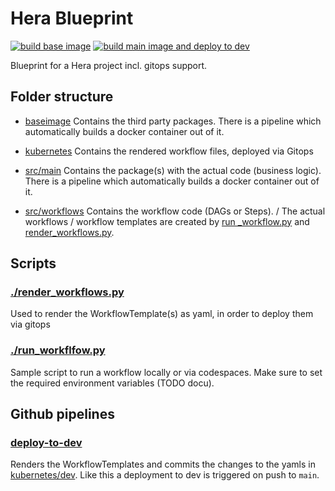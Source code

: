 # Hera Blueprint 
[![build base image](https://github.com/aiknow-public/hera-blueprint/actions/workflows/build-base-image.yaml/badge.svg)](https://github.com/aiknow-public/hera-blueprint/actions/workflows/build-base-image.yaml)
[![build main image and deploy to dev](https://github.com/aiknow-public/hera-blueprint/actions/workflows/build-main-image-and-deploy.yaml/badge.svg)](https://github.com/aiknow-public/hera-blueprint/actions/workflows/build-main-image-and-deploy.yaml)

Blueprint for a Hera project incl. gitops support.

## Folder structure
- [baseimage](baseimage)
  Contains the third party packages.
  There is a pipeline which automatically builds a docker container out of it.

- [kubernetes](kubernetes)
Contains the rendered workflow files, deployed via Gitops 

- [src/main](src/main)
  Contains the package(s) with the actual code (business logic).
  There is a pipeline which automatically builds a docker container out of it.

- [src/workflows](src/workflows)
Contains the workflow code (DAGs or Steps). / 
The actual workflows / workflow templates are created
by [run _workflow.py](src/run_workflow.py) and [render_workflows.py](src/render_workflows.py).



## Scripts
### [./render_workflows.py](./render_workflows.py)
Used to render the WorkflowTemplate(s) as yaml, in order to deploy them via gitops

### [./run_workflfow.py](./run_workflfow.py)
Sample script to run a workflow locally or via codespaces. 
Make sure to set the required environment variables (TODO docu).

## Github pipelines 
### [deploy-to-dev](.github/workflows/deploy-to-dev.yaml)
Renders the WorkflowTemplates and commits the changes to the yamls in [kubernetes/dev](kubernetes/dev).
Like this a deployment to dev is triggered on push to `main`.
